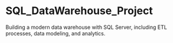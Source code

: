 # SQL_DataWarehouse_Project
Building a modern data warehouse with SQL Server, including ETL processes, data modeling, and analytics.

